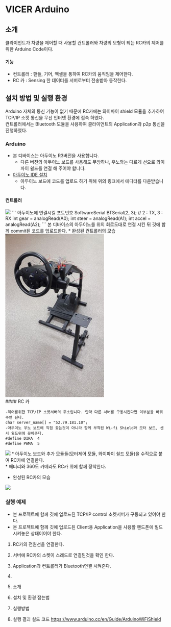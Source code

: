 # VICER Arduino

## 소개
클라이언트가 차량을 제어할 때 사용할 컨트롤러와 차량의 모형이 되는 RC카의 제어를 위한 Arduino Code이다.

#### 기능
* 컨트롤러 : 핸들, 기어, 엑셀을 통하여 RC카의 움직임을 제어한다.
* RC 카 : Sensing 한 데이터를 서버로부터 전송받아 동작한다.

## 설치 방법 및 실행 환경
Arduino 자체의 통신 기능이 없기 때문에 RC카에는 와이파이 shield 모듈을 추가하여 TCP/IP 소켓 통신을 무선 인터넷 환경에 접속 하였다. </br>
컨트롤러에서는 Bluetooth 모듈을 사용하여 클라이언트의 Application과 p2p 통신을 진행하였다. </br>

### Arduino 
* 본 디바이스는 아두이노 R3버전을 사용합니다.
  * 다른 버전의 아두이노 보드를 사용해도 무방하나, 우노와는 다르게 선으로 와이파이 쉴드를 연결 해 주어야 합니다.
* [아두이노 IDE 설치](https://www.arduino.cc/en/Main/Software)
  * 아두이노 보드에 코드를 업로드 하기 위해 위의 링크에서 에디터를 다운받습니다.      

#### 컨트롤러 
<img src="./Img_ino/컨트롤러 회로도.jpg">
```
아두이노에 연결시킬 포트번호
SoftwareSerial BTSerial(2, 3); // 2 : TX, 3 : RX
int gear = analogRead(A0);
int steer = analogRead(A1);
int accel = analogRead(A2);
```
본 디바이스의 아두이노를 위의 회로도대로 연결 시킨 뒤 깃에 함께 commit된 코드를 업로드한다.
* 완성된 컨트롤러의 모습
<img src="./Img_ino/핸들.jpg">
</br>
#### RC 카

```
-제어를위한 TCP/IP 소켓서버의 주소입니다. 만약 다른 서버를 구동시킨다면 이부분을 바꿔주면 된다.
char server_name[] = "52.79.181.10"; 
-아두이노 우노 보드에 직접 꽂는것이 아니라 함께 부착된 Wi-fi Shield와 모터 보드, 센서 쉴드위에 꽂아준다.
#define DIRA  4
#define PWMA  5
```

<img src="./Img_ino/RC카 회로도.jpg">
* 아두이노 보드와 추가 모듈들(모터제어 모듈, 와이파이 쉴드 모듈)을 수직으로 붙여 RC카에 연결한다. </br>
* 배터리와 360도 카메라도 RC카 위에 함께 장착한다.
</br>

* 완성된 RC카의 모습
<img src="./Img_ino/RC카.jpg">
</br>

### 실행 예제
* 본 프로젝트에 함께 깃에 업로드된 TCP/IP control 소켓서버가 구동되고 있어야 한다.
* 본 프로젝트에 함께 깃에 업로드된 Client용 Application을 사용할 핸드폰에 빌드시켜놓은 상태이어야 한다.
1. RC카의 전원선을 연결한다.
2. 서버에 RC카의 소켓이 스레드로 연결된것을 확인 한다.
3. Application과 컨트롤러가 Bluetooth연결 시켜준다. 
4. 



1. 소개
2. 설치 및 환경 잡는법
3. 실행방법
4. 실행 결괴
실드 코드
https://www.arduino.cc/en/Guide/ArduinoWiFiShield
